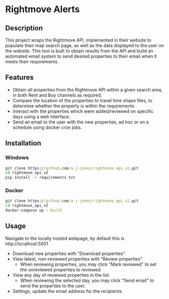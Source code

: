 # Rightmove Alerts

## Description

This project wraps the Rightmove API, implemented in their website to populate their map search page, as well as the
data displayed to the user on the website.
This tool is built to obtain results from the API and build an automated email system to send desired properties to
their email when it meets their requirements.

## Features

- Obtain all properties from the Rightmove API within a given search area, in both Rent and Buy channels as required.
- Compare the location of the properties to travel time shape files, to determine whether the property is within the
  requirements
- Interact with the properties which were added/reviewed on specific days using a web interface.
- Send an email to the user with the new properties, ad hoc or on a schedule using docker cron jobs.

## Installation

### Windows

```cmd
git clone https://github.com/a-j-jones/rightmove_api_v2.git
cd rightmove_api_v2
pip install -r requirements.txt
```

### Docker

```cmd
git clone https://github.com/a-j-jones/rightmove_api_v2.git
cd rightmove_api_v2
docker-compose up --build
```

## Usage

Navigate to the locally hosted webpage, by default this is http://localhost:5001

- Download new properties with "Download properties"
- View latest, non-reviewed properties with "Review properties"
    - When reviewing properties, you may click "Mark reviewed" to set the unreviewed properties to reviewed.
- View any day of reviewed properties in the list.
    - When reviewing the selected day, you may click "Send email" to send the properties to the user.
- Settings, update the email address for the recipients.
